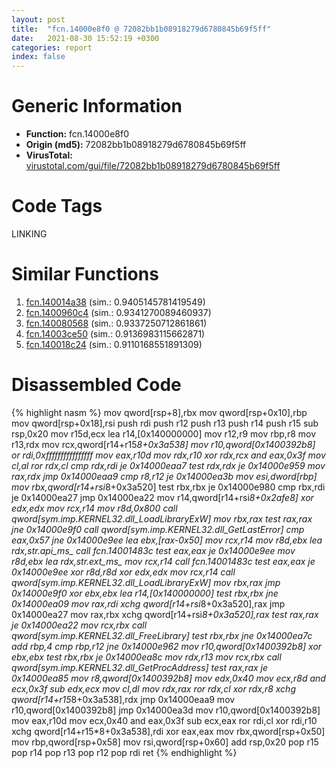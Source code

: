 ```yaml
---
layout: post
title:  "fcn.14000e8f0 @ 72082bb1b08918279d6780845b69f5ff"
date:   2021-08-30 15:52:19 +0300
categories: report
index: false
---
```


# Generic Information
- **Function:** fcn.14000e8f0
- **Origin (md5):** 72082bb1b08918279d6780845b69f5ff
- **VirusTotal:** [virustotal.com/gui/file/72082bb1b08918279d6780845b69f5ff][virustotal_ref]

# Code Tags
<span class="tag" id="LINKING">LINKING</span>


# Similar Functions

1. [fcn.140014a38][similar_1_ref] (sim.: 0.9405145781419549)
2. [fcn.1400960c4][similar_2_ref] (sim.: 0.9341270089460937)
3. [fcn.140080568][similar_3_ref] (sim.: 0.9337250712861861)
4. [fcn.14003ce50][similar_4_ref] (sim.: 0.9136983115662871)
5. [fcn.140018c24][similar_5_ref] (sim.: 0.9110168551891309)


# Disassembled Code

{% highlight nasm %}
mov qword[rsp+8],rbx
mov qword[rsp+0x10],rbp
mov qword[rsp+0x18],rsi
push rdi
push r12
push r13
push r14
push r15
sub rsp,0x20
mov r15d,ecx
lea r14,[0x140000000]
mov r12,r9
mov rbp,r8
mov r13,rdx
mov rcx,qword[r14+r15*8+0x3a538]
mov r10,qword[0x1400392b8]
or rdi,0xffffffffffffffff
mov eax,r10d
mov rdx,r10
xor rdx,rcx
and eax,0x3f
mov cl,al
ror rdx,cl
cmp rdx,rdi
je 0x14000eaa7
test rdx,rdx
je 0x14000e959
mov rax,rdx
jmp 0x14000eaa9
cmp r8,r12
je 0x14000ea3b
mov esi,dword[rbp]
mov rbx,qword[r14+rsi*8+0x3a520]
test rbx,rbx
je 0x14000e980
cmp rbx,rdi
je 0x14000ea27
jmp 0x14000ea22
mov r14,qword[r14+rsi*8+0x2afe8]
xor edx,edx
mov rcx,r14
mov r8d,0x800
call qword[sym.imp.KERNEL32.dll_LoadLibraryExW]
mov rbx,rax
test rax,rax
jne 0x14000e9f0
call qword[sym.imp.KERNEL32.dll_GetLastError]
cmp eax,0x57
jne 0x14000e9ee
lea ebx,[rax-0x50]
mov rcx,r14
mov r8d,ebx
lea rdx,str.api_ms_
call fcn.14001483c
test eax,eax
je 0x14000e9ee
mov r8d,ebx
lea rdx,str.ext_ms_
mov rcx,r14
call fcn.14001483c
test eax,eax
je 0x14000e9ee
xor r8d,r8d
xor edx,edx
mov rcx,r14
call qword[sym.imp.KERNEL32.dll_LoadLibraryExW]
mov rbx,rax
jmp 0x14000e9f0
xor ebx,ebx
lea r14,[0x140000000]
test rbx,rbx
jne 0x14000ea09
mov rax,rdi
xchg qword[r14+rsi*8+0x3a520],rax
jmp 0x14000ea27
mov rax,rbx
xchg qword[r14+rsi*8+0x3a520],rax
test rax,rax
je 0x14000ea22
mov rcx,rbx
call qword[sym.imp.KERNEL32.dll_FreeLibrary]
test rbx,rbx
jne 0x14000ea7c
add rbp,4
cmp rbp,r12
jne 0x14000e962
mov r10,qword[0x1400392b8]
xor ebx,ebx
test rbx,rbx
je 0x14000ea8c
mov rdx,r13
mov rcx,rbx
call qword[sym.imp.KERNEL32.dll_GetProcAddress]
test rax,rax
je 0x14000ea85
mov r8,qword[0x1400392b8]
mov edx,0x40
mov ecx,r8d
and ecx,0x3f
sub edx,ecx
mov cl,dl
mov rdx,rax
ror rdx,cl
xor rdx,r8
xchg qword[r14+r15*8+0x3a538],rdx
jmp 0x14000eaa9
mov r10,qword[0x1400392b8]
jmp 0x14000ea3d
mov r10,qword[0x1400392b8]
mov eax,r10d
mov ecx,0x40
and eax,0x3f
sub ecx,eax
ror rdi,cl
xor rdi,r10
xchg qword[r14+r15*8+0x3a538],rdi
xor eax,eax
mov rbx,qword[rsp+0x50]
mov rbp,qword[rsp+0x58]
mov rsi,qword[rsp+0x60]
add rsp,0x20
pop r15
pop r14
pop r13
pop r12
pop rdi
ret 
{% endhighlight %}


[similar_1_ref]: /report/fcn.140014a38@72082bb1b08918279d6780845b69f5ff
[similar_2_ref]: /report/fcn.1400960c4@a5e8b4820319974b4ce1027132e98e27
[similar_3_ref]: /report/fcn.140080568@a5e8b4820319974b4ce1027132e98e27
[similar_4_ref]: /report/fcn.14003ce50@a5e8b4820319974b4ce1027132e98e27
[similar_5_ref]: /report/fcn.140018c24@72082bb1b08918279d6780845b69f5ff
[virustotal_ref]: https://www.virustotal.com/gui/file/72082bb1b08918279d6780845b69f5ff